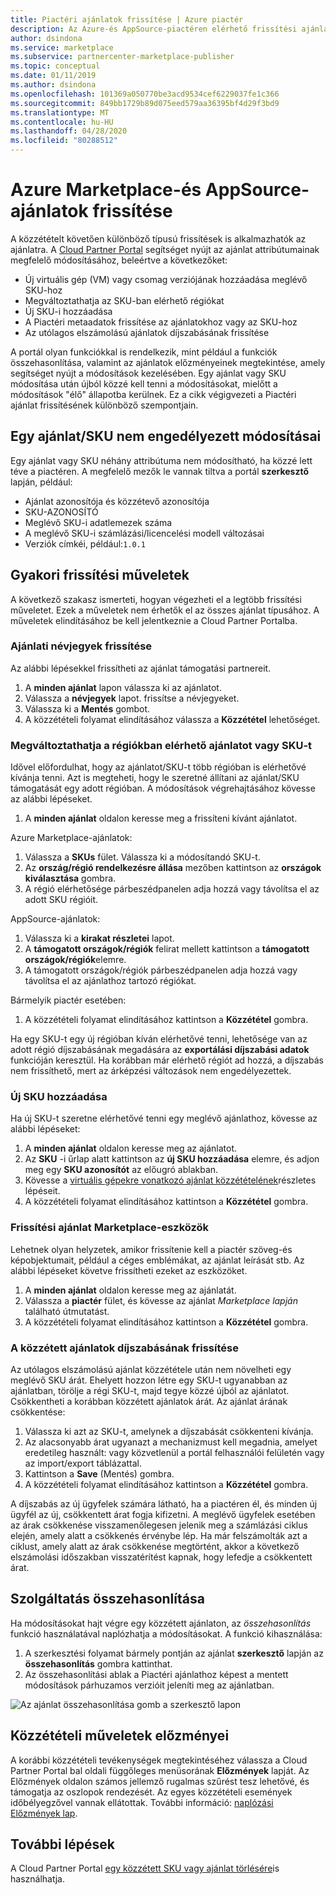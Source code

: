 ```yaml
---
title: Piactéri ajánlatok frissítése | Azure piactér
description: Az Azure-és AppSource-piactéren elérhető frissítési ajánlatok a Cloud Partner Portal használatával
author: dsindona
ms.service: marketplace
ms.subservice: partnercenter-marketplace-publisher
ms.topic: conceptual
ms.date: 01/11/2019
ms.author: dsindona
ms.openlocfilehash: 101369a050770be3acd9534cef6229037fe1c366
ms.sourcegitcommit: 849bb1729b89d075eed579aa36395bf4d29f3bd9
ms.translationtype: MT
ms.contentlocale: hu-HU
ms.lasthandoff: 04/28/2020
ms.locfileid: "80288512"
---
```

# <a name="update-azure-marketplace-and-appsource-offers"></a>Azure Marketplace-és AppSource-ajánlatok frissítése

A közzétételt követően különböző típusú frissítések is alkalmazhatók az ajánlatra.  A [Cloud Partner Portal](https://cloudpartner.azure.com/) segítséget nyújt az ajánlat attribútumainak megfelelő módosításához, beleértve a következőket:

-  Új virtuális gép (VM) vagy csomag verziójának hozzáadása meglévő SKU-hoz
-  Megváltoztathatja az SKU-ban elérhető régiókat
-  Új SKU-i hozzáadása
-  A Piactéri metaadatok frissítése az ajánlatokhoz vagy az SKU-hoz 
-  Az utólagos elszámolású ajánlatok díjszabásának frissítése

A portál olyan funkciókkal is rendelkezik, mint például a funkciók összehasonlítása, valamint az ajánlatok előzményeinek megtekintése, amely segítséget nyújt a módosítások kezelésében.  Egy ajánlat vagy SKU módosítása után újból közzé kell tenni a módosításokat, mielőtt a módosítások "élő" állapotba kerülnek.  Ez a cikk végigvezeti a Piactéri ajánlat frissítésének különböző szempontjain.

## <a name="unpermitted-changes-to-an-offersku"></a>Egy ajánlat/SKU nem engedélyezett módosításai

Egy ajánlat vagy SKU néhány attribútuma nem módosítható, ha közzé lett téve a piactéren.  A megfelelő mezők le vannak tiltva a portál **szerkesztő** lapján, például:  

- Ajánlat azonosítója és közzétevő azonosítója
- SKU-AZONOSÍTÓ 
- Meglévő SKU-i adatlemezek száma
- A meglévő SKU-i számlázási/licencelési modell változásai
- Verziók címkéi, például:`1.0.1`


## <a name="common-update-operations"></a>Gyakori frissítési műveletek

A következő szakasz ismerteti, hogyan végezheti el a legtöbb frissítési műveletet.  Ezek a műveletek nem érhetők el az összes ajánlat típusához.  A műveletek elindításához be kell jelentkeznie a Cloud Partner Portalba.


### <a name="update-offer-contacts"></a>Ajánlati névjegyek frissítése

Az alábbi lépésekkel frissítheti az ajánlat támogatási partnereit.
1. A **minden ajánlat** lapon válassza ki az ajánlatot.
2. Válassza a **névjegyek** lapot. frissítse a névjegyeket.
3. Válassza ki a **Mentés** gombot.
4. A közzétételi folyamat elindításához válassza a **Közzététel** lehetőséget.


### <a name="change-regions-an-offer-or-sku-is-available-in"></a>Megváltoztathatja a régiókban elérhető ajánlatot vagy SKU-t

Idővel előfordulhat, hogy az ajánlatot/SKU-t több régióban is elérhetővé kívánja tenni.
Azt is megteheti, hogy le szeretné állítani az ajánlat/SKU támogatását egy adott régióban.
A módosítások végrehajtásához kövesse az alábbi lépéseket.

1. A **minden ajánlat** oldalon keresse meg a frissíteni kívánt ajánlatot.

Azure Marketplace-ajánlatok:

1. Válassza a **SKUs** fület.  Válassza ki a módosítandó SKU-t.
1. Az **ország/régió rendelkezésre állása** mezőben kattintson az **országok kiválasztása** gombra.
1. A régió elérhetősége párbeszédpanelen adja hozzá vagy távolítsa el az adott SKU régióit.

AppSource-ajánlatok:

1. Válassza ki a **kirakat részletei** lapot.
1. A **támogatott országok/régiók** felirat mellett kattintson a **támogatott országok/régiók**elemre. 
1. A támogatott országok/régiók párbeszédpanelen adja hozzá vagy távolítsa el az ajánlathoz tartozó régiókat.

Bármelyik piactér esetében:

1. A közzétételi folyamat elindításához kattintson a **Közzététel** gombra. 

Ha egy SKU-t egy új régióban kíván elérhetővé tenni, lehetősége van az adott régió díjszabásának megadására az **exportálási díjszabási adatok** funkcióján keresztül. Ha korábban már elérhető régiót ad hozzá, a díjszabás nem frissíthető, mert az árképzési változások nem engedélyezettek.


### <a name="add-a-new-sku"></a>Új SKU hozzáadása 

Ha új SKU-t szeretne elérhetővé tenni egy meglévő ajánlathoz, kövesse az alábbi lépéseket:

1. A **minden ajánlat** oldalon keresse meg az ajánlatot.
3. Az **SKU** -i űrlap alatt kattintson az **új SKU hozzáadása** elemre, és adjon meg egy **SKU azonosítót** az előugró ablakban.
4. Kövesse a [virtuális gépekre vonatkozó ajánlat közzétételének](../virtual-machine/cpp-publish-offer.md)részletes lépéseit.
5. A közzétételi folyamat elindításához kattintson a **Közzététel** gombra.


### <a name="update-offer-marketplace-assets"></a>Frissítési ajánlat Marketplace-eszközök

Lehetnek olyan helyzetek, amikor frissítenie kell a piactér szöveg-és képobjektumait, például a céges emblémákat, az ajánlat leírását stb. Az alábbi lépéseket követve frissítheti ezeket az eszközöket.

1. A **minden ajánlat** oldalon keresse meg az ajánlatát. 
2. Válassza a **piactér** fület, és kövesse az ajánlat *Marketplace lapján* található útmutatást.
3. A közzétételi folyamat elindításához kattintson a **Közzététel** gombra.


### <a name="update-pricing-on-published-offers"></a>A közzétett ajánlatok díjszabásának frissítése

Az utólagos elszámolású ajánlat közzététele után nem növelheti egy meglévő SKU árát.  Ehelyett hozzon létre egy SKU-t ugyanabban az ajánlatban, törölje a régi SKU-t, majd tegye közzé újból az ajánlatot. Csökkentheti a korábban közzétett ajánlatok árát. Az ajánlat árának csökkentése:

1. Válassza ki azt az SKU-t, amelynek a díjszabását csökkenteni kívánja.
2. Az alacsonyabb árat ugyanazt a mechanizmust kell megadnia, amelyet eredetileg használt: vagy közvetlenül a portál felhasználói felületén vagy az import/export táblázattal.
3. Kattintson a **Save** (Mentés) gombra.
4. A közzétételi folyamat elindításához kattintson a **Közzététel** gombra.

A díjszabás az új ügyfelek számára látható, ha a piactéren él, és minden új ügyfél az új, csökkentett árat fogja kifizetni.  A meglévő ügyfelek esetében az árak csökkenése visszamenőlegesen jelenik meg a számlázási ciklus elején, amely alatt a csökkenés érvénybe lép.  Ha már felszámolták azt a ciklust, amely alatt az árak csökkenése megtörtént, akkor a következő elszámolási időszakban visszatérítést kapnak, hogy lefedje a csökkentett árat.


## <a name="compare-feature"></a>Szolgáltatás összehasonlítása

Ha módosításokat hajt végre egy közzétett ajánlaton, az *összehasonlítás* funkció használatával naplózhatja a módosításokat. A funkció kihasználása:

1. A szerkesztési folyamat bármely pontján az ajánlat **szerkesztő** lapján az **összehasonlítás** gombra kattinthat.
2. Az összehasonlítási ablak a Piactéri ajánlathoz képest a mentett módosítások párhuzamos verzióit jeleníti meg az ajánlatban. 

![Az ajánlat összehasonlítása gomb a szerkesztő lapon](./media/offer-compare-button.png)


## <a name="history-of-publishing-actions"></a>Közzétételi műveletek előzményei

A korábbi közzétételi tevékenységek megtekintéséhez válassza a Cloud Partner Portal bal oldali függőleges menüsorának **Előzmények** lapját.  Az Előzmények oldalon számos jellemző rugalmas szűrést tesz lehetővé, és támogatja az oszlopok rendezését.  Az egyes közzétételi események időbélyegzővel vannak ellátottak.  További információ: [naplózási Előzmények lap](../portal-tour/cpp-history-page.md).


## <a name="next-steps"></a>További lépések

A Cloud Partner Portal [egy közzétett SKU vagy ajánlat törlésére](./cpp-delete-offer.md)is használhatja.
